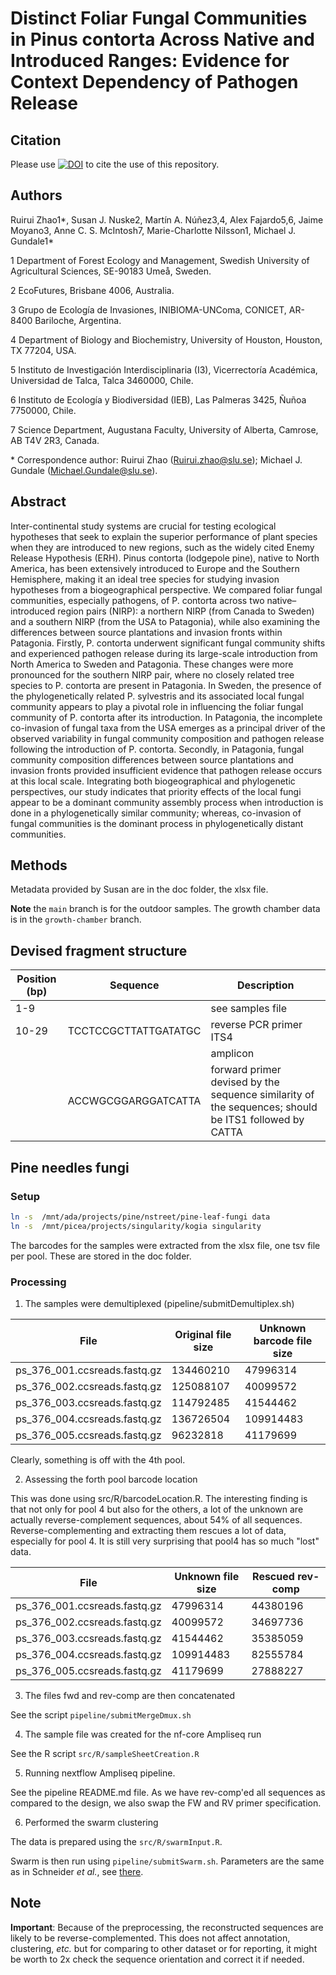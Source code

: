 # Distinct Foliar Fungal Communities in Pinus contorta Across Native and Introduced Ranges: Evidence for Context Dependency of Pathogen Release

## Citation

Please use [![DOI](https://zenodo.org/badge/729349935.svg)](https://doi.org/10.5281/zenodo.14224526) to cite the use of this repository.

## Authors

Ruirui Zhao1*, Susan J. Nuske2, Martín A. Núñez3,4, Alex Fajardo5,6, Jaime Moyano3, Anne C. S. McIntosh7, Marie-Charlotte Nilsson1, Michael J. Gundale1*

1 Department of Forest Ecology and Management, Swedish University of Agricultural Sciences, SE-90183 Umeå, Sweden.

2 EcoFutures, Brisbane 4006, Australia.

3 Grupo de Ecología de Invasiones, INIBIOMA-UNComa, CONICET, AR-8400 Bariloche, Argentina.

4 Department of Biology and Biochemistry, University of Houston, Houston, TX 77204, USA.

5 Instituto de Investigación Interdisciplinaria (I3), Vicerrectoría Académica, Universidad de Talca, Talca 3460000, Chile.

6 Instituto de Ecología y Biodiversidad (IEB), Las Palmeras 3425, Ñuñoa 7750000, Chile.

7 Science Department, Augustana Faculty, University of Alberta, Camrose, AB T4V 2R3, Canada.

\* Correspondence author: Ruirui Zhao (Ruirui.zhao@slu.se); Michael J. Gundale (Michael.Gundale@slu.se).

## Abstract

Inter-continental study systems are crucial for testing ecological hypotheses that seek to explain the superior performance of plant species when they are introduced to new regions, such as the widely cited Enemy Release Hypothesis (ERH). Pinus contorta (lodgepole pine), native to North America, has been extensively introduced to Europe and the Southern Hemisphere, making it an ideal tree species for studying invasion hypotheses from a biogeographical perspective. We compared foliar fungal communities, especially pathogens, of P. contorta across two native–introduced region pairs (NIRP): a northern NIRP (from Canada to Sweden) and a southern NIRP (from the USA to Patagonia), while also examining the differences between source plantations and invasion fronts within Patagonia. Firstly, P. contorta underwent significant fungal community shifts and experienced pathogen release during its large-scale introduction from North America to Sweden and Patagonia. These changes were more pronounced for the southern NIRP pair, where no closely related tree species to P. contorta are present in Patagonia. In Sweden, the presence of the phylogenetically related P. sylvestris and its associated local fungal community appears to play a pivotal role in influencing the foliar fungal community of P. contorta after its introduction. In Patagonia, the incomplete co-invasion of fungal taxa from the USA emerges as a principal driver of the observed variability in fungal community composition and pathogen release following the introduction of P. contorta. Secondly, in Patagonia, fungal community composition differences between source plantations and invasion fronts provided insufficient evidence that pathogen release occurs at this local scale. Integrating both biogeographical and phylogenetic perspectives, our study indicates that priority effects of the local fungi appear to be a dominant community assembly process when introduction is done in a phylogenetically similar community; whereas, co-invasion of fungal communities is the dominant process in phylogenetically distant communities.

## Methods

Metadata provided by Susan are in the doc folder, the xlsx file.

**Note** the `main` branch is for the outdoor samples. The growth chamber data is in the `growth-chamber` branch.

## Devised fragment structure

| Position (bp) | Sequence             | Description                                                                                          |
|---------------|----------------------|------------------------------------------------------------------------------------------------------|
| 1-9           |                      | see samples file                                                                                     |
| 10-29         | TCCTCCGCTTATTGATATGC | reverse PCR primer ITS4                                                                              |
|               |                      | amplicon                                                                                             |
|               | ACCWGCGGARGGATCATTA  | forward primer devised by the sequence similarity of the sequences; should be ITS1 followed by CATTA |

## Pine needles fungi

### Setup

``` bash
ln -s  /mnt/ada/projects/pine/nstreet/pine-leaf-fungi data
ln -s  /mnt/picea/projects/singularity/kogia singularity
```

The barcodes for the samples were extracted from the xlsx file, one tsv file per pool. These are stored in the doc folder.

### Processing

1.  The samples were demultiplexed (pipeline/submitDemultiplex.sh)

| File                         | Original file size | Unknown barcode file size |
|------------------------------|--------------------|---------------------------|
| ps_376_001.ccsreads.fastq.gz | 134460210          | 47996314                  |
| ps_376_002.ccsreads.fastq.gz | 125088107          | 40099572                  |
| ps_376_003.ccsreads.fastq.gz | 114792485          | 41544462                  |
| ps_376_004.ccsreads.fastq.gz | 136726504          | 109914483                 |
| ps_376_005.ccsreads.fastq.gz | 96232818           | 41179699                  |

Clearly, something is off with the 4th pool.

2.  Assessing the forth pool barcode location

This was done using src/R/barcodeLocation.R. The interesting finding is that not only for pool 4 but also for the others, a lot of the unknown are actually reverse-complement sequences, about 54% of all sequences. Reverse-complementing and extracting them rescues a lot of data, especially for pool 4. It is still very surprising that pool4 has so much "lost" data.

| File                         | Unknown file size | Rescued rev-comp |
|------------------------------|-------------------|------------------|
| ps_376_001.ccsreads.fastq.gz | 47996314          | 44380196         |
| ps_376_002.ccsreads.fastq.gz | 40099572          | 34697736         |
| ps_376_003.ccsreads.fastq.gz | 41544462          | 35385059         |
| ps_376_004.ccsreads.fastq.gz | 109914483         | 82555784         |
| ps_376_005.ccsreads.fastq.gz | 41179699          | 27888227         |

3.  The files fwd and rev-comp are then concatenated

See the script `pipeline/submitMergeDmux.sh`

4.  The sample file was created for the nf-core Ampliseq run

See the R script `src/R/sampleSheetCreation.R`

5.  Running nextflow Ampliseq pipeline.

See the pipeline README.md file. As we have rev-comp'ed all sequences as compared to the design, we also swap the FW and RV primer specification.

6.  Performed the swarm clustering

The data is prepared using the `src/R/swarmInput.R`.

Swarm is then run using `pipeline/submitSwarm.sh`. Parameters are the same as in Schneider *et al.*, see [there](https://github.com/andnischneider/its_workflow/blob/master/workflow/scripts/runSwarm.sh).

## Note

**Important**: Because of the preprocessing, the reconstructed sequences are likely to be reverse-complemented. This does not affect annotation, clustering, _etc._ but for comparing to other dataset or for reporting, it might be worth to 2x check the sequence orientation and correct it if needed.
